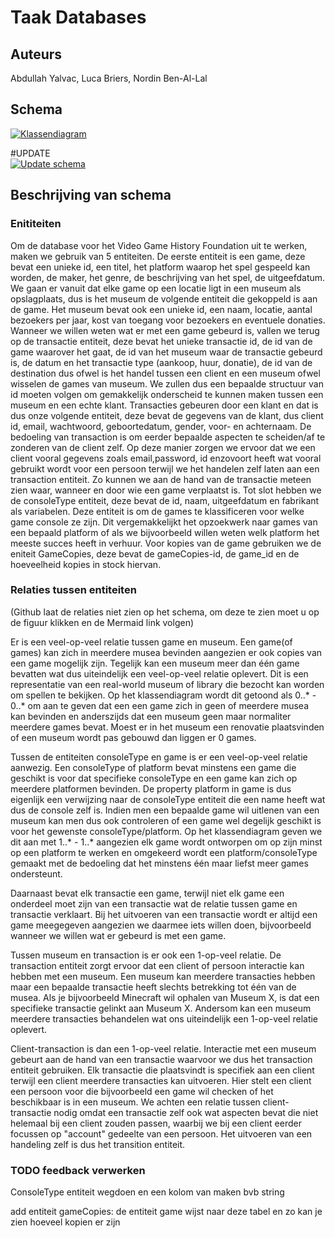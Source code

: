 # Taak Databases
## Auteurs
Abdullah Yalvac,
Luca Briers,
Nordin Ben-Al-Lal

## Schema  

[![Klassendiagram](https://mermaid.ink/img/pako:eNqFVNFu2yAU_RXE45RExW7q1Jr2sLTdyzpNa142WZqouUnRbLAAd8ui_PuusR1jR-nih8Dhcjj33AsHmmsBNKV5wa29k3xneJkpIQ3kTmpFPm4y5dfIJ14COWSK4O-zVjtCdoj8lKKFnpyRCDrpCgiCcq2sLmCzr85CBbxCoSswI3QHysAkzuZGVo2cFr_jDoiBAriFZtyiUjnCd7BuxMqtzHm74djrf6wt1OU4g9JjU2EK8xoBhe7Z-oNepZVOG_sVzHfgXQbbQnNHQDnDVQ4PACEstPIclnhNvaoNxlreeh1KcwN-kucXRqZ7ZJKEdyfYPjh0rzD_YKUpSsCDPjvZivRkgcp1ITGtsXe5x6beESi5LMZQhRS_tQn1kWdp3MsgrQ_F6otJQ5yXg2ylse6Lh0_lXQ-NNtL5RgOeEZdc1Vv0pjYTDVwYsPZBm29QcdlAlzoxMK25MGtdSbCHSf1a9EJdkcFftYyyjJL38_kHHF4tFu9wNlCegrqVcVzb65kKTUG-USgbKDMVtuGlg8-ixnTBsf-L69qJNF41H53REgw2jsCXyJuVUfcCeCRNcSi4-ZVRdAbjeO30017lNN3ywsKM1pVA47uX64RWXP3QGufO1O2Upgf6h6bsOl5cJfEyumHsesWSKJnRPU3nq8UySaJbdhvfxIyt2HFG_3oCtmDLiEXJikW4N07ieEZBNJf_sXs5m79ex71f6WQc_wG56cPO?type=png)](https://mermaid.live/edit#pako:eNqFVNFu2yAU_RXE45RExW7q1Jr2sLTdyzpNa142WZqouUnRbLAAd8ui_PuusR1jR-nih8Dhcjj33AsHmmsBNKV5wa29k3xneJkpIQ3kTmpFPm4y5dfIJ14COWSK4O-zVjtCdoj8lKKFnpyRCDrpCgiCcq2sLmCzr85CBbxCoSswI3QHysAkzuZGVo2cFr_jDoiBAriFZtyiUjnCd7BuxMqtzHm74djrf6wt1OU4g9JjU2EK8xoBhe7Z-oNepZVOG_sVzHfgXQbbQnNHQDnDVQ4PACEstPIclnhNvaoNxlreeh1KcwN-kucXRqZ7ZJKEdyfYPjh0rzD_YKUpSsCDPjvZivRkgcp1ITGtsXe5x6beESi5LMZQhRS_tQn1kWdp3MsgrQ_F6otJQ5yXg2ylse6Lh0_lXQ-NNtL5RgOeEZdc1Vv0pjYTDVwYsPZBm29QcdlAlzoxMK25MGtdSbCHSf1a9EJdkcFftYyyjJL38_kHHF4tFu9wNlCegrqVcVzb65kKTUG-USgbKDMVtuGlg8-ixnTBsf-L69qJNF41H53REgw2jsCXyJuVUfcCeCRNcSi4-ZVRdAbjeO30017lNN3ywsKM1pVA47uX64RWXP3QGufO1O2Upgf6h6bsOl5cJfEyumHsesWSKJnRPU3nq8UySaJbdhvfxIyt2HFG_3oCtmDLiEXJikW4N07ieEZBNJf_sXs5m79ex71f6WQc_wG56cPO)


#UPDATE  
[![Update schema](https://mermaid.ink/img/pako:eNp9VNuO0zAQ_RXLj6hbNU2zaSLEA93LC4sQ2xdQJGTiSdeSY0e2s1Cq_juTWxOnsK2qjI-nZ47PTHyiueZAU5pLZu2dYAfDykxxYSB3QivycZ-pdo88shLIKVMEP5-0OhByQOSH4B307IxA0AknYZKUa2W1hP2xukrl8ApSV2A89ADKwCzP5kZUjZwOv2MOiAEJzEITd6hQjrAD7BqxohA56_5wztRwgqfaQl36ZyhbbC5N4ck8QOqBbyj1Kqxw2tgvYL4B689QSM0cAeUMUzk8AExhrlXLYYmnao-5lnVuT6W5Eb_I6yyVAiv4WNOKna4E-PDsdK1xE97RvHuFxkx2mn5NeLAFTnTqW7KJ_F2rxjd1prD3kEDJhPShCil-aTPVR34K415GaUMqDgafzcp1n0ghjHWfW_h8kTjOoKfzjdm8Ii6Zqgv0pjYzDYwbsPZBm69QMdFA_xvSiWmPXbuOp-sWHq8b6yPzuUDa9tXMaJBR8v7m5gOGq-XyHa6GOl1KE417fmb3bmRq6hUyeqnBSJqp6dh6pYN56VnmvyiH6m-mYtgPG2mcbL50QUswOFYcr7DWzIy6F0B9NMWQQ8Fq6TKKLmEqq51-PqqcpgWTFha0rjh2pr_1LmjF1Hetce1M3S1peqK_aRqs4-U2SaJoE0erIFwn2wU90jRCdBvEIf6SIFwF8XlB_7QEq2V8G602t2EcrjdhEoXBggJvro2n_tZtHoOO-3anl3H-C3Ue2M4?type=png)](https://mermaid.live/edit#pako:eNp9VNuO0zAQ_RXLj6hbNU2zaSLEA93LC4sQ2xdQJGTiSdeSY0e2s1Cq_juTWxOnsK2qjI-nZ47PTHyiueZAU5pLZu2dYAfDykxxYSB3QivycZ-pdo88shLIKVMEP5-0OhByQOSH4B307IxA0AknYZKUa2W1hP2xukrl8ApSV2A89ADKwCzP5kZUjZwOv2MOiAEJzEITd6hQjrAD7BqxohA56_5wztRwgqfaQl36ZyhbbC5N4ck8QOqBbyj1Kqxw2tgvYL4B689QSM0cAeUMUzk8AExhrlXLYYmnao-5lnVuT6W5Eb_I6yyVAiv4WNOKna4E-PDsdK1xE97RvHuFxkx2mn5NeLAFTnTqW7KJ_F2rxjd1prD3kEDJhPShCil-aTPVR34K415GaUMqDgafzcp1n0ghjHWfW_h8kTjOoKfzjdm8Ii6Zqgv0pjYzDYwbsPZBm69QMdFA_xvSiWmPXbuOp-sWHq8b6yPzuUDa9tXMaJBR8v7m5gOGq-XyHa6GOl1KE417fmb3bmRq6hUyeqnBSJqp6dh6pYN56VnmvyiH6m-mYtgPG2mcbL50QUswOFYcr7DWzIy6F0B9NMWQQ8Fq6TKKLmEqq51-PqqcpgWTFha0rjh2pr_1LmjF1Hetce1M3S1peqK_aRqs4-U2SaJoE0erIFwn2wU90jRCdBvEIf6SIFwF8XlB_7QEq2V8G602t2EcrjdhEoXBggJvro2n_tZtHoOO-3anl3H-C3Ue2M4)
## Beschrijving van schema
### Enititeiten
Om de database voor het Video Game History Foundation uit te werken, maken we gebruik van 5 entiteiten. De eerste entiteit is een game, deze bevat een unieke id, een titel, het platform waarop het spel gespeeld kan worden, de maker, het genre, de beschrijving van het spel, de uitgeefdatum. We gaan er vanuit dat elke game op een locatie ligt in een museum als opslagplaats, dus is het museum de volgende entiteit die gekoppeld is aan de game. Het museum bevat ook een unieke id, een naam, locatie, aantal bezoekers per jaar, kost van toegang voor bezoekers en eventuele donaties. Wanneer we willen weten wat er met een game gebeurd is, vallen we terug op de transactie entiteit, deze bevat het unieke transactie id, de id van de game waarover het gaat, de id van het museum waar de transactie gebeurd is, de datum en het transactie type (aankoop, huur, donatie), de id van de destination dus ofwel is het handel tussen een client en een museum ofwel wisselen de games van museum. We zullen dus een bepaalde structuur van id moeten volgen om gemakkelijk onderscheid te kunnen maken tussen een museum en een echte klant. Transacties gebeuren door een klant en dat is dus onze volgende entiteit, deze bevat de gegevens van de klant, dus client id, email, wachtwoord, geboortedatum, gender, voor- en achternaam. De bedoeling van transaction is om eerder bepaalde aspecten te scheiden/af te zonderen van de client zelf. Op deze manier zorgen we ervoor dat we een client vooral gegevens zoals email,password, id enzovoort heeft wat vooral gebruikt wordt voor een persoon terwijl we het handelen zelf laten aan een transaction entiteit. Zo kunnen we aan de hand van de transactie meteen zien waar, wanneer en door wie een game verplaatst is. Tot slot hebben we de consoleType entiteit, deze bevat de id, naam, uitgeefdatum en fabrikant als variabelen. Deze entiteit is om de games te klassificeren voor welke game console ze zijn. Dit vergemakkelijkt het opzoekwerk naar games van een bepaald platform of als we bijvoorbeeld willen weten welk platform het meeste succes heeft in verhuur. Voor kopies van de game gebruiken we de eniteit GameCopies, deze bevat de gameCopies-id, de game_id en de hoeveelheid kopies in stock hiervan.

### Relaties tussen entiteiten 
(Github laat de relaties niet zien op het schema, om deze te zien moet u op de figuur klikken en de Mermaid link volgen)

Er is een veel-op-veel relatie tussen game en museum. Een game(of games) kan zich in meerdere musea bevinden aangezien er ook copies van een game mogelijk zijn. Tegelijk kan een museum meer dan één game bevatten wat dus uiteindelijk een veel-op-veel relatie oplevert. Dit is een representatie van een real-world museum of library die bezocht kan worden om spellen te bekijken. Op het klassendiagram wordt dit getoond als 0..* - 0..* om aan te geven dat een een game zich in geen of meerdere musea kan bevinden en anderszijds dat een museum geen maar normaliter meerdere games bevat. Moest er in het museum een renovatie plaatsvinden of een museum wordt pas gebouwd dan liggen er 0 games.

Tussen de entiteiten consoleType en game is er een veel-op-veel relatie aanwezig. Een consoleType of platform bevat minstens een game die geschikt is voor dat specifieke consoleType en een game kan zich op meerdere platformen bevinden. De property platform in game is dus eigenlijk een verwijzing naar de consoleType entiteit die een name heeft wat dus de console zelf is. Indien men een bepaalde game wil uitlenen van een museum kan men dus ook controleren of een game wel degelijk geschikt is voor het gewenste consoleType/platform. Op het klassendiagram geven we dit aan met 1..* - 1..* aangezien elk game wordt ontworpen om op zijn minst op een platform te werken en omgekeerd wordt een platform/consoleType gemaakt met de bedoeling dat het minstens één maar liefst meer games ondersteunt.

Daarnaast bevat elk transactie een game, terwijl niet elk game een onderdeel moet zijn van een transactie wat de relatie tussen game en transactie verklaart. Bij het uitvoeren van een transactie wordt er altijd een game meegegeven aangezien we daarmee iets willen doen, bijvoorbeeld wanneer we willen wat er gebeurd is met een game.

Tussen museum en transaction is er ook een 1-op-veel relatie. De transaction entiteit zorgt ervoor dat een client of persoon interactie kan hebben met een museum. Een museum kan meerdere transacties hebben maar een bepaalde transactie heeft slechts betrekking tot één van de musea. Als je bijvoorbeeld Minecraft wil ophalen van Museum X, is dat een specifieke transactie gelinkt aan Museum X. Andersom kan een museum meerdere transacties behandelen wat ons uiteindelijk een 1-op-veel relatie oplevert. 

Client-transaction is dan een 1-op-veel relatie. Interactie met een museum gebeurt aan de hand van een transactie waarvoor we dus het transaction entiteit gebruiken. Elk transactie die plaatsvindt is specifiek aan een client terwijl een client meerdere transacties kan uitvoeren. Hier stelt een client een persoon voor die bijvoorbeeld een game wil checken of het beschikbaar is in een museum. We achten een relatie tussen client-transactie nodig omdat een transactie zelf ook wat aspecten bevat die niet helemaal bij een client zouden passen, waarbij we bij een client eerder focussen op "account" gedeelte van een persoon. Het uitvoeren van een handeling zelf is dus het transition entiteit.


### TODO feedback verwerken

ConsoleType entiteit wegdoen en een kolom van maken bvb string

add entiteit gameCopies: de entiteit game wijst naar deze tabel en zo kan je zien hoeveel kopien er zijn
